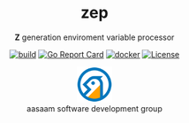 <div align="center">
  <h1>
    zep
  </h1>
  <p>
    <strong>Z</strong> generation enviroment variable processor
  </p>
  <p>
    <a href="https://github.com/aasaam/zep/actions/workflows/build.yml" target="_blank"><img src="https://github.com/aasaam/zep/actions/workflows/build.yml/badge.svg" alt="build" /></a>
    <a href="https://goreportcard.com/report/github.com/aasaam/zep"><img alt="Go Report Card" src="https://goreportcard.com/badge/github.com/aasaam/zep"></a>
    <a href="https://hub.docker.com/r/aasaam/zep" target="_blank"><img src="https://img.shields.io/docker/image-size/aasaam/zep?label=docker%20image" alt="docker" /></a>
    <a href="https://github.com/aasaam/zep/blob/master/LICENSE"><img alt="License" src="https://img.shields.io/github/license/aasaam/zep"></a>
  </p>
</div>

<div>
  <p align="center">
    <a href="https://aasaam.com" title="aasaam software development group">
      <img alt="aasaam software development group" width="64" src="https://raw.githubusercontent.com/aasaam/information/master/logo/aasaam.svg">
    </a>
    <br />
    aasaam software development group
  </p>
</div>
